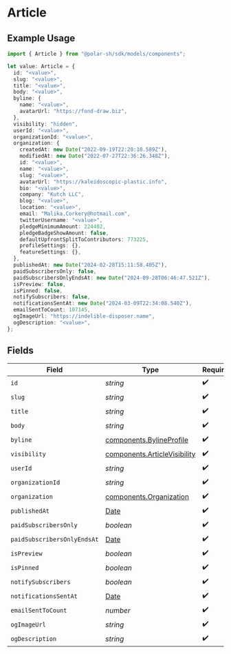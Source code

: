 # Article

## Example Usage

```typescript
import { Article } from "@polar-sh/sdk/models/components";

let value: Article = {
  id: "<value>",
  slug: "<value>",
  title: "<value>",
  body: "<value>",
  byline: {
    name: "<value>",
    avatarUrl: "https://fond-draw.biz",
  },
  visibility: "hidden",
  userId: "<value>",
  organizationId: "<value>",
  organization: {
    createdAt: new Date("2022-09-19T22:20:10.589Z"),
    modifiedAt: new Date("2022-07-27T22:36:26.348Z"),
    id: "<value>",
    name: "<value>",
    slug: "<value>",
    avatarUrl: "https://kaleidoscopic-plastic.info",
    bio: "<value>",
    company: "Kutch LLC",
    blog: "<value>",
    location: "<value>",
    email: "Malika.Corkery@hotmail.com",
    twitterUsername: "<value>",
    pledgeMinimumAmount: 224402,
    pledgeBadgeShowAmount: false,
    defaultUpfrontSplitToContributors: 773225,
    profileSettings: {},
    featureSettings: {},
  },
  publishedAt: new Date("2024-02-28T15:11:58.405Z"),
  paidSubscribersOnly: false,
  paidSubscribersOnlyEndsAt: new Date("2024-09-28T06:46:47.521Z"),
  isPreview: false,
  isPinned: false,
  notifySubscribers: false,
  notificationsSentAt: new Date("2024-03-09T22:34:08.540Z"),
  emailSentToCount: 107145,
  ogImageUrl: "https://indelible-disposer.name",
  ogDescription: "<value>",
};
```

## Fields

| Field                                                                                         | Type                                                                                          | Required                                                                                      | Description                                                                                   |
| --------------------------------------------------------------------------------------------- | --------------------------------------------------------------------------------------------- | --------------------------------------------------------------------------------------------- | --------------------------------------------------------------------------------------------- |
| `id`                                                                                          | *string*                                                                                      | :heavy_check_mark:                                                                            | N/A                                                                                           |
| `slug`                                                                                        | *string*                                                                                      | :heavy_check_mark:                                                                            | N/A                                                                                           |
| `title`                                                                                       | *string*                                                                                      | :heavy_check_mark:                                                                            | N/A                                                                                           |
| `body`                                                                                        | *string*                                                                                      | :heavy_check_mark:                                                                            | N/A                                                                                           |
| `byline`                                                                                      | [components.BylineProfile](../../models/components/bylineprofile.md)                          | :heavy_check_mark:                                                                            | N/A                                                                                           |
| `visibility`                                                                                  | [components.ArticleVisibility](../../models/components/articlevisibility.md)                  | :heavy_check_mark:                                                                            | N/A                                                                                           |
| `userId`                                                                                      | *string*                                                                                      | :heavy_check_mark:                                                                            | N/A                                                                                           |
| `organizationId`                                                                              | *string*                                                                                      | :heavy_check_mark:                                                                            | N/A                                                                                           |
| `organization`                                                                                | [components.Organization](../../models/components/organization.md)                            | :heavy_check_mark:                                                                            | N/A                                                                                           |
| `publishedAt`                                                                                 | [Date](https://developer.mozilla.org/en-US/docs/Web/JavaScript/Reference/Global_Objects/Date) | :heavy_check_mark:                                                                            | N/A                                                                                           |
| `paidSubscribersOnly`                                                                         | *boolean*                                                                                     | :heavy_check_mark:                                                                            | N/A                                                                                           |
| `paidSubscribersOnlyEndsAt`                                                                   | [Date](https://developer.mozilla.org/en-US/docs/Web/JavaScript/Reference/Global_Objects/Date) | :heavy_check_mark:                                                                            | N/A                                                                                           |
| `isPreview`                                                                                   | *boolean*                                                                                     | :heavy_check_mark:                                                                            | N/A                                                                                           |
| `isPinned`                                                                                    | *boolean*                                                                                     | :heavy_check_mark:                                                                            | N/A                                                                                           |
| `notifySubscribers`                                                                           | *boolean*                                                                                     | :heavy_check_mark:                                                                            | N/A                                                                                           |
| `notificationsSentAt`                                                                         | [Date](https://developer.mozilla.org/en-US/docs/Web/JavaScript/Reference/Global_Objects/Date) | :heavy_check_mark:                                                                            | N/A                                                                                           |
| `emailSentToCount`                                                                            | *number*                                                                                      | :heavy_check_mark:                                                                            | N/A                                                                                           |
| `ogImageUrl`                                                                                  | *string*                                                                                      | :heavy_check_mark:                                                                            | N/A                                                                                           |
| `ogDescription`                                                                               | *string*                                                                                      | :heavy_check_mark:                                                                            | N/A                                                                                           |